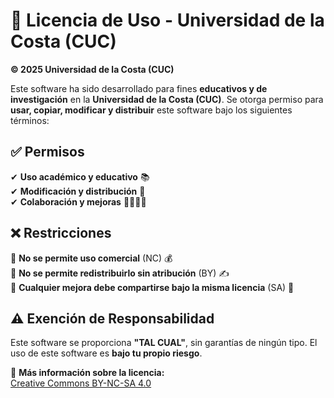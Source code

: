 # 📜 Licencia de Uso - Universidad de la Costa (CUC)  

**© 2025 Universidad de la Costa (CUC)**  

Este software ha sido desarrollado para fines **educativos y de investigación** en la **Universidad de la Costa (CUC)**. Se otorga permiso para **usar, copiar, modificar y distribuir** este software bajo los siguientes términos:  

## ✅ Permisos  
✔ **Uso académico y educativo** 📚  
✔ **Modificación y distribución** 🔄  
✔ **Colaboración y mejoras** 👨‍🏫👩‍💻  

## ❌ Restricciones  
🚫 **No se permite uso comercial** (NC) 💰  
🚫 **No se permite redistribuirlo sin atribución** (BY) ✍  
🚫 **Cualquier mejora debe compartirse bajo la misma licencia** (SA) 🔄  

## ⚠ Exención de Responsabilidad  
Este software se proporciona **"TAL CUAL"**, sin garantías de ningún tipo. El uso de este software es **bajo tu propio riesgo**.  

🔗 **Más información sobre la licencia:**  
[Creative Commons BY-NC-SA 4.0](https://creativecommons.org/licenses/by-nc-sa/4.0/deed.es)  
